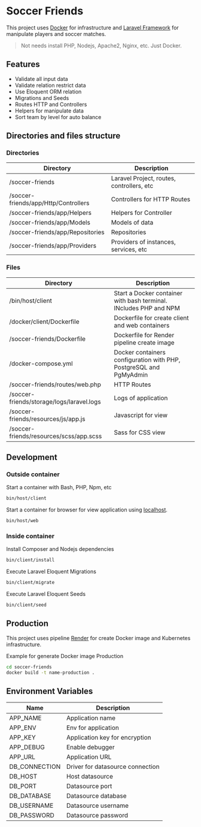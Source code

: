 # Soccer Friends

This project uses [Docker](https://www.docker.com/) for infrastructure and [Laravel Framework](https://laravel.com/) for manipulate players and soccer matches.

> Not needs install PHP, Nodejs, Apache2, Nginx, etc. Just Docker.

## Features

- Validate all input data
- Validate relation restrict data
- Use Eloquent ORM relation
- Migrations and Seeds
- Routes HTTP and Controllers
- Helpers for manipulate data
- Sort team by level for auto balance

## Directories and files structure

### Directories

| Directory | Description |
| -- | --- |
| /soccer-friends | Laravel Project, routes, controllers, etc |
| /soccer-friends/app/Http/Controllers | Controllers for HTTP Routes |
| /soccer-friends/app/Helpers | Helpers for Controller |
| /soccer-friends/app/Models | Models of data |
| /soccer-friends/app/Repositories | Repositories |
| /soccer-friends/app/Providers | Providers of instances, services, etc |

### Files

| Directory | Description |
| -- | --- |
| /bin/host/client | Start a Docker container with bash terminal. INcludes PHP and NPM |
| /docker/client/Dockerfile | Dockerfile for create client and web containers |
| /soccer-friends/Dockerfile | Dockerfile for Render pipeline create image |
| /docker-compose.yml | Docker containers configuration with PHP, PostgreSQL and PgMyAdmin |
| /soccer-friends/routes/web.php | HTTP Routes |
| /soccer-friends/storage/logs/laravel.logs | Logs of application |
| /soccer-friends/resources/js/app.js | Javascript for view |
| /soccer-friends/resources/scss/app.scss | Sass for CSS view |

## Development

### Outside container

Start a container with Bash, PHP, Npm, etc

```sh
bin/host/client
```

Start a container for browser for view application using [localhost](http://localhost).

```sh
bin/host/web
```

### Inside container

Install Composer and Nodejs dependencies

```sh
bin/client/install
```

Execute Laravel Eloquent Migrations

```sh
bin/client/migrate
```

Execute Laravel Eloquent Seeds

```sh
bin/client/seed
```

## Production

This project uses pipeline [Render](https://render.com/) for create Docker image and Kubernetes infrastructure.

Example for generate Docker image Production

```sh
cd soccer-friends
docker build -t name-production .
```

## Environment Variables

| Name | Description |
| --- | --- |
| APP_NAME | Application name |
| APP_ENV | Env for application |
| APP_KEY | Application key for encryption |
| APP_DEBUG | Enable debugger |
| APP_URL | Application URL |
| DB_CONNECTION | Driver for datasource connection |
| DB_HOST | Host datasource |
| DB_PORT | Datasource port |
| DB_DATABASE | Datasource database |
| DB_USERNAME | Datasource username |
| DB_PASSWORD | Datasource password |